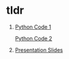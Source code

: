 # tldr
1. [Python Code 1](https://github.com/haiilingg/CFG-Python-Project/blob/main/Recipe%20API.py)

   [Python Code 2](https://github.com/haiilingg/CFG-Python-Project/blob/main/Code%20to%20check%20if%20my%20friend%20is%20allergic%20to%20this%20food.py)

3. [Presentation Slides](https://github.com/haiilingg/CFG-Python-Project/blob/main/Python-CFG%20presentation%20slide.pdf)
